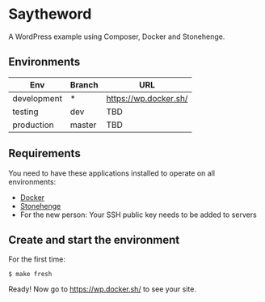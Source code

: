 # Saytheword

A WordPress example using Composer, Docker and Stonehenge.

## Environments

Env | Branch | URL
--- | ------ | ---
development | * | https://wp.docker.sh/
testing | dev | TBD
production | master | TBD

## Requirements

You need to have these applications installed to operate on all environments:

- [Docker](https://github.com/druidfi/guidelines/blob/master/docs/docker.md)
- [Stonehenge](https://github.com/druidfi/stonehenge)
- For the new person: Your SSH public key needs to be added to servers

## Create and start the environment

For the first time:

```
$ make fresh
```

Ready! Now go to https://wp.docker.sh/ to see your site.

